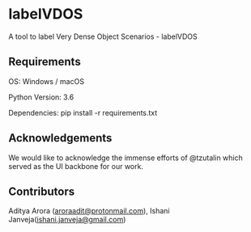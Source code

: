 # labelVDOS
A tool to label Very Dense Object Scenarios - labelVDOS

## Requirements
OS: Windows / macOS

Python Version: 3.6

Dependencies: pip install -r requirements.txt

## Acknowledgements
We would like to acknowledge the immense efforts of @tzutalin which served as the UI backbone for our work.

## Contributors
Aditya Arora (aroraadit@protonmail.com), Ishani Janveja(ishani.janveja@gmail.com)
